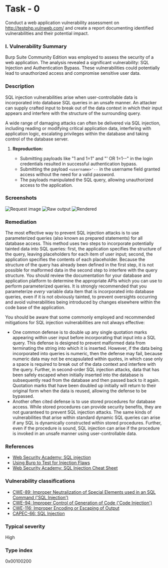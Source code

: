 # Task - 0
Conduct a web application vulnerability assessment on http://testphp.vulnweb.com/ and create a report documenting identified vulnerabilities and their potential impact. 
### I. Vulnerability Summary
Burp Suite Community Edition was employed to assess the security of a web application. The analysis revealed a significant vulnerability: SQL Injection and Authentication Bypass. These vulnerabilities could potentially lead to unauthorized access and compromise sensitive user data.
### Description

SQL injection vulnerabilities arise when user-controllable data is incorporated into database SQL queries in an unsafe manner. An attacker can supply crafted input to break out of the data context in which their input appears and interfere with the structure of the surrounding query.

A wide range of damaging attacks can often be delivered via SQL injection, including reading or modifying critical application data, interfering with application logic, escalating privileges within the database and taking control of the database server.
1. **Reproduction:**
    
    - Submitting payloads like "1 and 1=1" and "' OR 1=1--" in the login credentials resulted in successful authentication bypass.
    - Submitting the payload `<username>'--` in the username field granted access without the need for a valid password.
    - The payloads manipulated the SQL query, allowing unauthorized access to the application.
### Screenshots
<img title="Screenshots" alt="Request image" src="/images/Requests.png">
<img title="Output" alt="Raw output" src="/images/SQL.png">
<img title="Rendered output" alt="Rendered" src="/images/Rendered.png">

### Remediation

The most effective way to prevent SQL injection attacks is to use parameterized queries (also known as prepared statements) for all database access. This method uses two steps to incorporate potentially tainted data into SQL queries: first, the application specifies the structure of the query, leaving placeholders for each item of user input; second, the application specifies the contents of each placeholder. Because the structure of the query has already been defined in the first step, it is not possible for malformed data in the second step to interfere with the query structure. You should review the documentation for your database and application platform to determine the appropriate APIs which you can use to perform parameterized queries. It is strongly recommended that you parameterize _every_ variable data item that is incorporated into database queries, even if it is not obviously tainted, to prevent oversights occurring and avoid vulnerabilities being introduced by changes elsewhere within the code base of the application.

You should be aware that some commonly employed and recommended mitigations for SQL injection vulnerabilities are not always effective:

- One common defense is to double up any single quotation marks appearing within user input before incorporating that input into a SQL query. This defense is designed to prevent malformed data from terminating the string into which it is inserted. However, if the data being incorporated into queries is numeric, then the defense may fail, because numeric data may not be encapsulated within quotes, in which case only a space is required to break out of the data context and interfere with the query. Further, in second-order SQL injection attacks, data that has been safely escaped when initially inserted into the database is subsequently read from the database and then passed back to it again. Quotation marks that have been doubled up initially will return to their original form when the data is reused, allowing the defense to be bypassed.
- Another often cited defense is to use stored procedures for database access. While stored procedures can provide security benefits, they are not guaranteed to prevent SQL injection attacks. The same kinds of vulnerabilities that arise within standard dynamic SQL queries can arise if any SQL is dynamically constructed within stored procedures. Further, even if the procedure is sound, SQL injection can arise if the procedure is invoked in an unsafe manner using user-controllable data.

### References

- [Web Security Academy: SQL injection](https://portswigger.net/web-security/sql-injection)
- [Using Burp to Test for Injection Flaws](https://support.portswigger.net/customer/portal/articles/1965677-using-burp-to-test-for-injection-flaws)
- [Web Security Academy: SQL Injection Cheat Sheet](https://portswigger.net/web-security/sql-injection/cheat-sheet)

### Vulnerability classifications

- [CWE-89: Improper Neutralization of Special Elements used in an SQL Command ('SQL Injection')](https://cwe.mitre.org/data/definitions/89.html)
- [CWE-94: Improper Control of Generation of Code ('Code Injection')](https://cwe.mitre.org/data/definitions/94.html)
- [CWE-116: Improper Encoding or Escaping of Output](https://cwe.mitre.org/data/definitions/116.html)
- [CAPEC-66: SQL Injection](https://capec.mitre.org/data/definitions/66.html)

### Typical severity

High

### Type index

0x00100200
